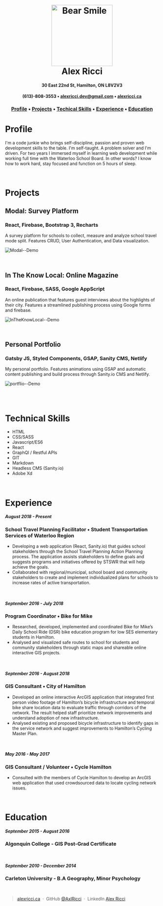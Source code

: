 <h1 align="center">
  <br>
  <img src="https://raw.githubusercontent.com/Remix-Design/RemixIcon/943f2e7c45ad81ff95bf444ed4c4ada90a46de5a/icons/User/bear-smile-line.svg" alt="Bear Smile" width="200">
  <br>
  Alex Ricci
  <br>
</h1>

<h4 align="center">30 East 22nd St, Hamilton, ON L8V2V3</h4>
<h4 align="center">
  (613)-808-3553 •
  <a href="mailto:alexricci.dev@gmail.com">alexricci.dev@gmail.com</a> •
  <a href="https://alexricci.ca">alexricci.ca</a>
</h4>

<h3 align="center">
  <a href="#profile">Profile</a> •
  <a href="#projects">Projects</a> •
  <a href="#technical-skills">Techical Skills</a> •
  <a href="#experience">Experience</a> •
  <a href="#education">Education</a>
</h3>

# Profile
I'm a code junkie who brings self-discipline, passion and proven web development skills to the table. I'm self-taught. A problem solver and I'm driven. For two years I immersed myself in learning web development while working full time with the Waterloo School Board. In other words? I know how to work hard, stay focused and function on 5 hours of sleep.

<br>

# Projects
## Modal: Survey Platform
### React, Firebase, Bootstrap 3, Recharts
A survey platform for schools to collect, measure and analyze school travel mode split. Features CRUD, User Authentication, and Data visualization.
<br>

![Modal--Demo](https://media.giphy.com/media/p3kQTVciQHJd7B53zG/giphy-downsized.gif)

<br>

## In The Know Local: Online Magazine
### React, Firebase, SASS, Google AppScript
An online publication that features guest interviews about the highlights of their city. Features a streamlined publishing process using Google forms and firebase.
<br>

![InTheKnowLocal--Demo](https://media.giphy.com/media/UARN7I7odkdVhbqWmf/giphy-downsized.gif)

<br>

## Personal Portfolio
### Gatsby JS, Styled Components, GSAP, Sanity CMS, Netlify
My personal portfolio. Features animations using GSAP and automatic content publishing and build process through Sanity.io CMS and Netlify.
<br>

![portflio--Demo](https://media.giphy.com/media/Ob0u1BSoLc7RRwzHhs/giphy-downsized.gif)

<br>
<br>

# Technical Skills
- HTML
- CSS/SASS
- Javascript/ES6
- React
- GraphQl / Restful APIs
- GIT
- Markdown
- Headless CMS (Sanity.io)
- Adobe Xd
  
<br>

# Experience

##### August 2018 - Present 
### **School Travel Planning Facilitator** • Student Transportation Services of Waterloo Region
* Developing a web application (React, Sanity.io) that guides school stakeholders through the School Travel Planning Action Planning process. The application assists stakeholders to define goals and suggests programs and initiatives offered by STSWR that will help achieve the goals.
* Collaborated with regional/municipal, school board and community stakeholders to create and implement individualized plans for schools to increase rates of active transportation.
<br>

##### September 2016 - July 2018
### **Program Coordinator**  • Bike for Mike
* Researched, developed, implemented and coordinated Bike for Mike’s Daily School Ride (DSR) bike education program for low SES elementary students in Hamilton.
* Analysed and visualized safe routes to school for students and community stakeholders through static maps and shareable online interactive GIS projects.
<br>

##### September 2016 - August 2018
### **GIS Consultant** • City of Hamilton 

* Developed an online interactive ArcGIS application that integrated first person video footage of Hamilton’s bicycle infrastructure and temporal bike share location data to evaluate traffic through corridors of the network. The result helped staff prioritize network improvements and understand adoption of new infrastructure.
* Analysed existing and proposed bicycle infrastructure to identify gaps in the service network and suggest improvements to Hamilton’s Cycling Master Plan.
<br>

##### May 2016 - May 2017
### **GIS Consultant / Volunteer** • Cycle Hamilton  
* Consulted with the members of Cycle Hamilton to develop an ArcGIS web application that used crowdsourced data to locate cycling network issues.
<br>

# Education
##### September 2015 - August 2016
### **Algonquin College** - GIS Post-Grad Certificate
<br>

##### September 2010 - December 2014
### **Carleton University** - B.A Geography, Minor Psychology

<br>

> [alexricci.ca](https://www.alexricci.ca) &nbsp;&middot;&nbsp;
> GitHub [@AxlRicci](https://github.com/axlricci) &nbsp;&middot;&nbsp;
> LinkedIn [Alex Ricci](https://www.linkedin.com/in/alex-ricci-b347b619b)